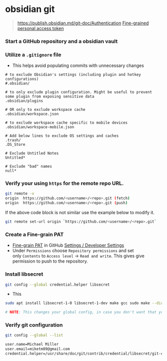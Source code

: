 # obsidian git 

>https://publish.obsidian.md/git-doc/Authentication
[Fine-grained personal access token](https://docs.github.com/en/authentication/keeping-your-account-and-data-secure/managing-your-personal-access-tokens)

### Start a GitHub repository and a obsidian vault



### Utilize a `.gitignore` file

- This helps avoid populating commits with unnecessary changes

```.gitignore
# to exclude Obsidian's settings (including plugin and hotkey configurations)
#.obsidian/

# to only exclude plugin configuration. Might be useful to prevent some plugin from exposing sensitive data
.obsidian/plugins

# OR only to exclude workspace cache
.obsidian/workspace.json

# to exclude workspace cache specific to mobile devices
.obsidian/workspace-mobile.json

# Add below lines to exclude OS settings and caches
.trash/
.DS_Store

# Exclude Untitled Notes
Untitled*

# Exclude "bad" names
null*
```

### Verify your using `https` for the remote repo URL. 

```sh
git remote -v
origin	https://github.com/<username>/<repo>.git (fetch)
origin	https://github.com/<username>/<repo>.git (push)
```

If the above code block is not similar use the example below to modify it.

```sh
git remote set-url origin `https://github.com/<username>/<repo>.git`
```

### Create a Fine-grain PAT

- [Fine-grain PAT](https://docs.github.com/en/authentication/keeping-your-account-and-data-secure/creating-a-personal-access-token#creating-a-fine-grained-personal-access-token) in GitHub [Settings / Developer Settings](https://github.com/settings/apps) 
- Under `Permissions` choose `Repository permissions` and set only `Contents` to `Access level` -> `Read and write`. This gives give permission to push to the repository.

### Install libsecret

```sh
git config --global credential.helper libsecret
```

- This

```sh
sudo apt install libsecret-1-0 libsecret-1-dev make gcc sudo make --directory=/usr/share/doc/git/contrib/credential/libsecret

# NOTE: This changes your global config, in case you don't want that you can omit the `--global` and execute it in your existing git repository. git config --global credential.helper \ /usr/share/doc/git/contrib/credential/libsecret/git-credential-libsecret
```

### Verify git configuration

```sh
git config --global --list

user.name=Michael Miller
user.email=miketm89@gmail.com
credential.helper=/usr/share/doc/git/contrib/credential/libsecret/git-credential-libsecret
```

